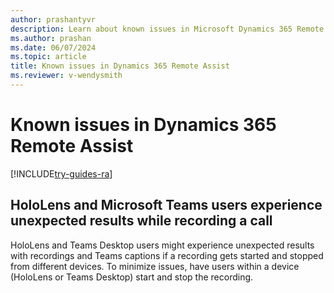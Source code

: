 ```yaml
---
author: prashantyvr
description: Learn about known issues in Microsoft Dynamics 365 Remote Assist.
ms.author: prashan
ms.date: 06/07/2024
ms.topic: article
title: Known issues in Dynamics 365 Remote Assist
ms.reviewer: v-wendysmith
---
```


# Known issues in Dynamics 365 Remote Assist

[!INCLUDE[try-guides-ra](../includes/try-guides-ra.md)]

## HoloLens and Microsoft Teams users experience unexpected results while recording a call

HoloLens and Teams Desktop users might experience unexpected results with recordings and Teams captions if a recording gets started and stopped from different devices. To minimize issues, have users within a device (HoloLens or Teams Desktop) start and stop the recording.
<!--- This issue also in Guides --->
